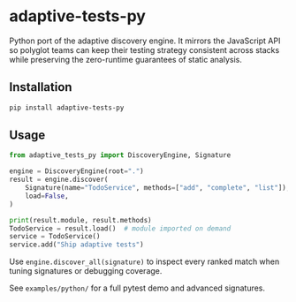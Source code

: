 # adaptive-tests-py

Python port of the adaptive discovery engine. It mirrors the JavaScript API so polyglot teams can keep their testing strategy consistent across stacks while preserving the zero-runtime guarantees of static analysis.

## Installation

```bash
pip install adaptive-tests-py
```

## Usage

```python
from adaptive_tests_py import DiscoveryEngine, Signature

engine = DiscoveryEngine(root=".")
result = engine.discover(
    Signature(name="TodoService", methods=["add", "complete", "list"]),
    load=False,
)

print(result.module, result.methods)
TodoService = result.load()  # module imported on demand
service = TodoService()
service.add("Ship adaptive tests")
```

Use `engine.discover_all(signature)` to inspect every ranked match when tuning signatures or debugging coverage.

See `examples/python/` for a full pytest demo and advanced signatures.
